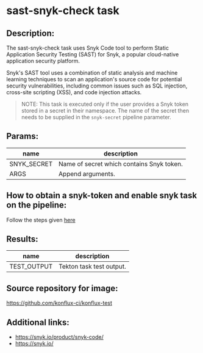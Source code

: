 # sast-snyk-check task

## Description:

The sast-snyk-check task uses Snyk Code tool to perform Static Application Security Testing (SAST) for Snyk, a popular cloud-native application security platform.

Snyk's SAST tool uses a combination of static analysis and machine learning techniques to scan an application's source code for potential security vulnerabilities, including common issues such as SQL injection, cross-site scripting (XSS), and code injection attacks.

> NOTE: This task is executed only if the user provides a Snyk token stored in a secret in their namespace. The name of the secret then needs to be supplied in the `snyk-secret` pipeline parameter.

## Params:

| name        | description                               |
|-------------|-------------------------------------------|
| SNYK_SECRET | Name of secret which contains Snyk token. |
| ARGS        | Append arguments.                         |

## How to obtain a snyk-token and enable snyk task on the pipeline:

Follow the steps given [here](https://redhat-appstudio.github.io/docs.appstudio.io/Documentation/main/how-to-guides/testing_applications/enable_snyk_check_for_a_product/)

## Results:

| name                  | description              |
|-----------------------|--------------------------|
| TEST_OUTPUT     | Tekton task test output. |

## Source repository for image:

https://github.com/konflux-ci/konflux-test

## Additional links:

* https://snyk.io/product/snyk-code/
* https://snyk.io/
